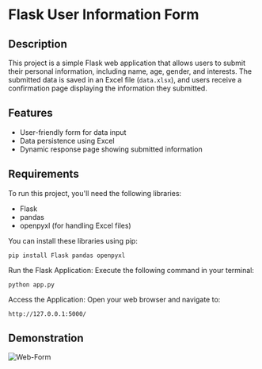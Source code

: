 # Flask User Information Form

## Description
This project is a simple Flask web application that allows users to submit their personal information, including name, age, gender, and interests. The submitted data is saved in an Excel file (`data.xlsx`), and users receive a confirmation page displaying the information they submitted.

## Features
- User-friendly form for data input
- Data persistence using Excel
- Dynamic response page showing submitted information

## Requirements
To run this project, you'll need the following libraries:

- Flask
- pandas
- openpyxl (for handling Excel files)

You can install these libraries using pip:

```
pip install Flask pandas openpyxl
```
Run the Flask Application: Execute the following command in your terminal:

```
python app.py
```
Access the Application: Open your web browser and navigate to:
```
http://127.0.0.1:5000/
```

## Demonstration
![Web-Form](https://github.com/user-attachments/assets/073d4e2f-b290-4393-a429-8fa053ab2995)
